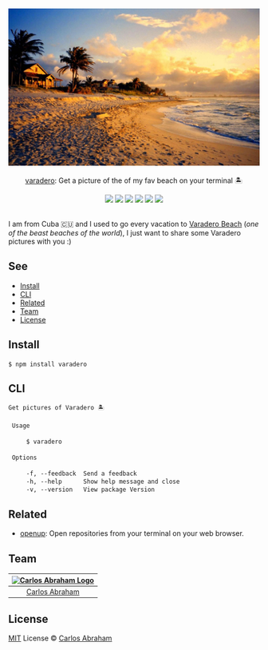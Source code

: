 <p align="center">
	<br>
	<a href="https://npmjs.com/package/varadero"><img src="picts/varadero-dlsda.jpg"></a>
	<br>
	<br>
	<a href="https://npmjs.com/varadero">varadero</a>: Get a picture of the of my fav beach on your terminal 🏝
	<br>
</p>

<p align="center">
	<a href="https://travis-ci.org/abranhe/varadero"><img src="https://img.shields.io/travis/abranhe/varadero.svg?logo=travis" /></a>
	<a href="https://github.com/abranhe"><img src="https://abranhe.com/badge.svg"></a>
	<a href="https://cash.me/$abranhe"><img src="https://cdn.abranhe.com/badges/cash-me.svg"></a>
	<a href="https://patreon.com/abranhe"><img src="https://cdn.abranhe.com/badges/patreon.svg" /></a>
	<a href="https://github.com/abranhe/varadero/blob/master/license"><img src="https://img.shields.io/github/license/abranhe/varadero.svg" /></a>
  <a href="https://npmjs.com/package/varadero"><img src="https://img.shields.io/npm/v/varadero.svg"></a>
  <br>
  <br>
</p>

I am from Cuba 🇨🇺 and I used to go every vacation to [Varadero Beach](https://www.google.com/search?q=varadero+beachr) (*one of the beast beaches of the world*), I just want to share some Varadero pictures with you :)

## See

- [Install](#install)
- [CLI](#cli)
- [Related](#related)
- [Team](#team)
- [License](#license)

## Install

```
$ npm install varadero
```

## CLI

```
Get pictures of Varadero 🏝

 Usage

	 $ varadero

 Options

	 -f, --feedback  Send a feedback
	 -h, --help      Show help message and close
	 -v, --version   View package Version
```

## Related

- [openup][openup]: Open repositories from your terminal on your web browser.

## Team

|[![Carlos Abraham Logo][abranhe-img]][abranhe]|
| :-: |
| [Carlos Abraham][abranhe] |

## License

[MIT][license] License © [Carlos Abraham][abranhe]

<!-------------------- Links ------------------------>
[abranhe]: https://github.com/abranhe
[abranhe-img]: https://avatars3.githubusercontent.com/u/21347264?s=50
[license]: https://github.com/abranhe/varadero/blob/master/license
[openup]: https://github.com/abranhe/openup
